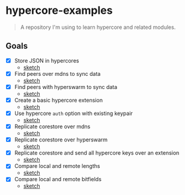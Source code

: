 # hypercore-examples

> A repository I'm using to learn hypercore and related modules.

## Goals

- [x] Store JSON in hypercores
  - [sketch](sketches/json-encoding-replication.js)
- [x] Find peers over mdns to sync data
  - [sketch](sketches/local-network-replication.js)
- [x] Find peers with hyperswarm to sync data
  - [sketch](sketches/hyperswarm.js)
- [x] Create a basic hypercore extension
  - [sketch](sketches/basic-extension.js)
- [x] Use hypercore `auth` option with existing keypair
  - [sketch](sketches/auth-hypercore.js)
- [x] Replicate corestore over mdns
  - [sketch](sketches/replicate-corestore-mdns.js)
- [x] Replicate corestore over hyperswarm
  - [sketch](sketches/replicate-corestore-hyperswarm.js)
- [x] Replicate corestore and send all hypercore keys over an extension
  - [sketch](sketches/replicate-corestore-extension-storekeys.js)
- [x] Compare local and remote lengths
  - [sketch](sketches/compare-lengths.js)
- [x] Compare local and remote bitfields
  - [sketch](sketches/compare-bitfields.js)
